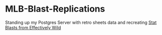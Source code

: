 # MLB-Blast-Replications

Standing up my Postgres Server with retro sheets data and recreating [Stat Blasts from Effectively Wild](https://effectivelywild.fandom.com/wiki/Stat_Blast#2019)
